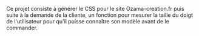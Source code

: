 Ce projet consiste à générer le CSS pour le site Ozama-creation.fr puis suite à la demande de la cliente, un fonction pour mesurer la taille du doigt de l'utilisateur pour qu'il puisse connaître son modèle avant de le commander. 

